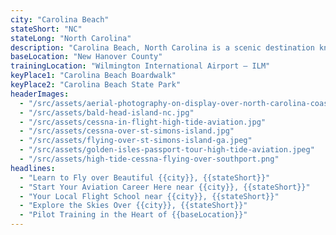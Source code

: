 ```yaml
---
city: "Carolina Beach"
stateShort: "NC"
stateLong: "North Carolina"
description: "Carolina Beach, North Carolina is a scenic destination known for its coastal beauty and regional charm. It offers an unforgettable view from the sky with landmarks like Carolina Beach Boardwalk and Carolina Beach State Park, making it a favorite among pilots and air tour guests."
baseLocation: "New Hanover County"
trainingLocation: "Wilmington International Airport – ILM"
keyPlace1: "Carolina Beach Boardwalk"
keyPlace2: "Carolina Beach State Park"
headerImages:
  - "/src/assets/aerial-photography-on-display-over-north-carolina-coast.webp"
  - "/src/assets/bald-head-island-nc.jpg"
  - "/src/assets/cessna-in-flight-high-tide-aviation.jpg"
  - "/src/assets/cessna-over-st-simons-island.jpg"
  - "/src/assets/flying-over-st-simons-island-ga.jpeg"
  - "/src/assets/golden-isles-passport-tour-high-tide-aviation.jpeg"
  - "/src/assets/high-tide-cessna-flying-over-southport.png"
headlines:
  - "Learn to Fly over Beautiful {{city}}, {{stateShort}}"
  - "Start Your Aviation Career Here near {{city}}, {{stateShort}}"
  - "Your Local Flight School near {{city}}, {{stateShort}}"
  - "Explore the Skies Over {{city}}, {{stateShort}}"
  - "Pilot Training in the Heart of {{baseLocation}}"
---
```

